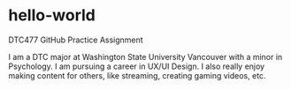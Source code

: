 # hello-world
DTC477 GitHub Practice Assignment



I am a DTC major at Washington State University Vancouver with a minor in Psychology. I am pursuing a career in UX/UI Design. I also really enjoy making content for others, like streaming, creating gaming videos, etc.
